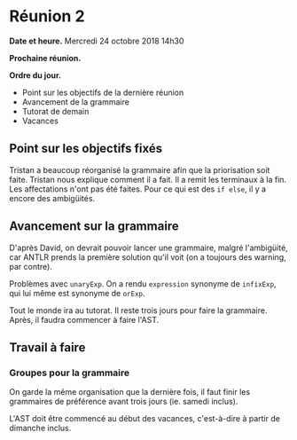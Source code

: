 # Réunion 2

**Date et heure.** Mercredi 24 octobre 2018 14h30

**Prochaine réunion.** 

**Ordre du jour.**

- Point sur les objectifs de la dernière réunion
- Avancement de la grammaire
- Tutorat de demain
- Vacances

## Point sur les objectifs fixés

Tristan a beaucoup réorganisé la grammaire afin que la priorisation soit faite. Tristan nous explique comment il a fait. Il a remit les terminaux à la fin. Les affectations n'ont pas été faites. Pour ce qui est des `if else`, il y a encore des ambigüités.

## Avancement sur la grammaire

D'après David, on devrait pouvoir lancer une grammaire, malgré l'ambigüité, car ANTLR prends la première solution qu'il voit (on a toujours des warning, par contre).

Problèmes avec `unaryExp`. On a rendu `expression` synonyme de `infixExp`, qui lui même est synonyme de `orExp`. 

Tout le monde ira au tutorat. Il reste trois jours pour faire la grammaire. Après, il faudra commencer à faire l'AST.

## Travail à faire

### Groupes pour la grammaire

On garde la même organisation que la dernière fois, il faut finir les grammaires de préférence avant trois jours (ie. samedi inclus). 

L'AST doit être commencé au début des vacances, c'est-à-dire à partir de dimanche inclus.
